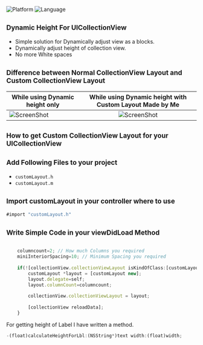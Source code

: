 ![Platform](http://img.shields.io/badge/platform-ios-blue.svg?style=flat)
![Language](https://img.shields.io/badge/Language-Objective----C-yellowgreen.svg)

<sub>Dynamic Height For UICollectionView</sub>
-
* Simple solution for Dynamically adjust view as a blocks.
* Dynamically adjust height of collection view.
* No more White spaces

<sub>Difference between Normal CollectionView Layout and Custom CollectionView Layout</sub>
-
| While using Dynamic height only | While using Dynamic height with Custom Layout Made by Me|
| ------------- |:-------------:|
|![ScreenShot](https://github.com/sagarshirbhate/DynamicHeightForCollectionView/blob/master/ScreenShots/1.PNG)|![ScreenShot](https://github.com/sagarshirbhate/DynamicHeightForCollectionView/blob/master/ScreenShots/2.PNG)|



<sub>How to get Custom CollectionView Layout for your UICollectionView</sub>
-
<sub>Add Following Files to your project</sub>
-
 - ```customLayout.h```
 - ```customLayout.m```
 


<sub>Import customLayout in your controller where to use</sub>
-
```javascript
#import "customLayout.h"
```
<sub>Write Simple Code in your viewDidLoad Method</sub>
-
```javascript

    columncount=2; // How much Columns you required
    miniInteriorSpacing=10; // Minimum Spacing you required
    
    if(![collectionView.collectionViewLayout isKindOfClass:[customLayout class]]){
        customLayout *layout = [customLayout new];
        layout.delegate=self;
        layout.columnCount=columncount;
        
        collectionView.collectionViewLayout = layout;
        
        [collectionView reloadData];
    } 
```

For getting height of Label I have written a method.
```javascript
-(float)calculateHeightForLbl:(NSString*)text width:(float)width;
```

